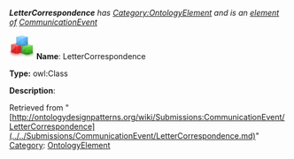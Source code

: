 ___LetterCorrespondence__ has [Category:OntologyElement](../../Category/OntologyElement.md "Category:OntologyElement") and is an [element of](../../Property/ElementOf.md "Property:ElementOf") [CommunicationEvent](../../Submissions/CommunicationEvent.md "Submissions:CommunicationEvent")_


  




[![Class](../../images/thumb/2/27/Class.gif/45px-Class.gif)](../../Image/Class.gif.md "Class")
__Name__: LetterCorrespondence 


__Type:__ owl:Class 


__Description__: 





Retrieved from "[http://ontologydesignpatterns.org/wiki/Submissions:CommunicationEvent/LetterCorrespondence](../../Submissions/CommunicationEvent/LetterCorrespondence.md)"
 [Category](http://ontologydesignpatterns.org/wiki/Special:Categories "Special:Categories"): [OntologyElement](../../Category/OntologyElement.md "Category:OntologyElement")